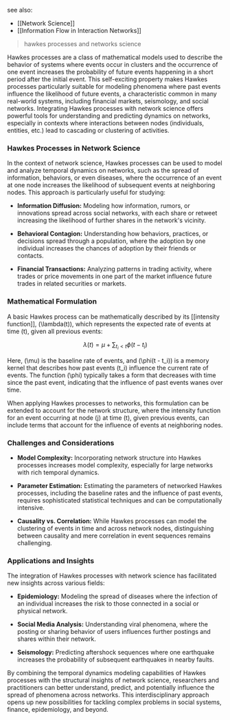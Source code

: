 see also:
- [[Network Science]]
- [[Information Flow in Interaction Networks]]

>hawkes processes and networks science

Hawkes processes are a class of mathematical models used to describe the behavior of systems where events occur in clusters and the occurrence of one event increases the probability of future events happening in a short period after the initial event. This self-exciting property makes Hawkes processes particularly suitable for modeling phenomena where past events influence the likelihood of future events, a characteristic common in many real-world systems, including financial markets, seismology, and social networks. Integrating Hawkes processes with network science offers powerful tools for understanding and predicting dynamics on networks, especially in contexts where interactions between nodes (individuals, entities, etc.) lead to cascading or clustering of activities.

### Hawkes Processes in Network Science

In the context of network science, Hawkes processes can be used to model and analyze temporal dynamics on networks, such as the spread of information, behaviors, or even diseases, where the occurrence of an event at one node increases the likelihood of subsequent events at neighboring nodes. This approach is particularly useful for studying:

- **Information Diffusion:** Modeling how information, rumors, or innovations spread across social networks, with each share or retweet increasing the likelihood of further shares in the network's vicinity.
  
- **Behavioral Contagion:** Understanding how behaviors, practices, or decisions spread through a population, where the adoption by one individual increases the chances of adoption by their friends or contacts.
  
- **Financial Transactions:** Analyzing patterns in trading activity, where trades or price movements in one part of the market influence future trades in related securities or markets.

### Mathematical Formulation

A basic Hawkes process can be mathematically described by its [[intensity function]], \(\lambda(t)\), which represents the expected rate of events at time \(t\), given all previous events:

$$ \lambda(t) = \mu + \sum_{t_i < t} \phi(t - t_i) $$

Here, \(\mu\) is the baseline rate of events, and \(\phi(t - t_i)\) is a memory kernel that describes how past events \(t_i\) influence the current rate of events. The function \(\phi\) typically takes a form that decreases with time since the past event, indicating that the influence of past events wanes over time.

When applying Hawkes processes to networks, this formulation can be extended to account for the network structure, where the intensity function for an event occurring at node \(j\) at time \(t\), given previous events, can include terms that account for the influence of events at neighboring nodes.

### Challenges and Considerations

- **Model Complexity:** Incorporating network structure into Hawkes processes increases model complexity, especially for large networks with rich temporal dynamics.

- **Parameter Estimation:** Estimating the parameters of networked Hawkes processes, including the baseline rates and the influence of past events, requires sophisticated statistical techniques and can be computationally intensive.

- **Causality vs. Correlation:** While Hawkes processes can model the clustering of events in time and across network nodes, distinguishing between causality and mere correlation in event sequences remains challenging.

### Applications and Insights

The integration of Hawkes processes with network science has facilitated new insights across various fields:

- **Epidemiology:** Modeling the spread of diseases where the infection of an individual increases the risk to those connected in a social or physical network.

- **Social Media Analysis:** Understanding viral phenomena, where the posting or sharing behavior of users influences further postings and shares within their network.

- **Seismology:** Predicting aftershock sequences where one earthquake increases the probability of subsequent earthquakes in nearby faults.

By combining the temporal dynamics modeling capabilities of Hawkes processes with the structural insights of network science, researchers and practitioners can better understand, predict, and potentially influence the spread of phenomena across networks. This interdisciplinary approach opens up new possibilities for tackling complex problems in social systems, finance, epidemiology, and beyond.

